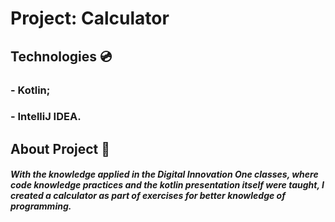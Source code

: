 # Project: Calculator
## Technologies 💿
### - Kotlin;
### - IntelliJ IDEA.
## About Project 📃
##### With the knowledge applied in the Digital Innovation One classes, where code knowledge practices and the kotlin presentation itself were taught, I created a calculator as part of exercises for better knowledge of programming.
